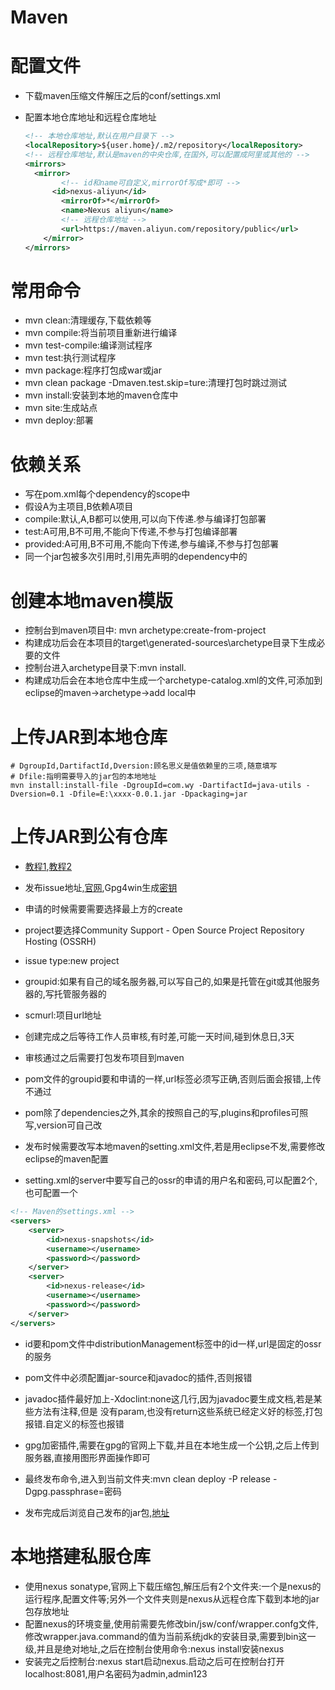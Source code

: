 # Maven

# 配置文件

* 下载maven压缩文件解压之后的conf/settings.xml

* 配置本地仓库地址和远程仓库地址

  ```xml
  <!-- 本地仓库地址,默认在用户目录下 -->
  <localRepository>${user.home}/.m2/repository</localRepository>
  <!-- 远程仓库地址,默认是maven的中央仓库,在国外,可以配置成阿里或其他的 -->
  <mirrors>
  	<mirror>
          <!-- id和name可自定义,mirrorOf写成*即可 -->
      	<id>nexus-aliyun</id>
          <mirrorOf>*</mirrorOf>
          <name>Nexus aliyun</name>
          <!-- 远程仓库地址 -->
          <url>https://maven.aliyun.com/repository/public</url>
      </mirror>
  </mirrors>
  ```



# 常用命令

* mvn clean:清理缓存,下载依赖等
* mvn compile:将当前项目重新进行编译
* mvn test-compile:编译测试程序
* mvn test:执行测试程序
* mvn package:程序打包成war或jar
* mvn clean package -Dmaven.test.skip=ture:清理打包时跳过测试
* mvn install:安装到本地的maven仓库中
* mvn site:生成站点
* mvn deploy:部署



# 依赖关系

* 写在pom.xml每个dependency的scope中
* 假设A为主项目,B依赖A项目
* compile:默认,A,B都可以使用,可以向下传递.参与编译打包部署
* test:A可用,B不可用,不能向下传递,不参与打包编译部署
* provided:A可用,B不可用,不能向下传递,参与编译,不参与打包部署
* 同一个jar包被多次引用时,引用先声明的dependency中的



# 创建本地maven模版
* 控制台到maven项目中: mvn archetype:create-from-project
* 构建成功后会在本项目的target\generated-sources\archetype目录下生成必要的文件
* 控制台进入archetype目录下:mvn install.
* 构建成功后会在本地仓库中生成一个archetype-catalog.xml的文件,可添加到eclipse的maven->archetype->add local中



# 上传JAR到本地仓库

```shell
# DgroupId,DartifactId,Dversion:顾名思义是值依赖里的三项,随意填写
# Dfile:指明需要导入的jar包的本地地址
mvn install:install-file -DgroupId=com.wy -DartifactId=java-utils -Dversion=0.1 -Dfile=E:\xxxx-0.0.1.jar -Dpackaging=jar
```



# 上传JAR到公有仓库

* [教程1](https://www.sojson.com/blog/250.html),[教程2](https://www.cnblogs.com/binarylei/p/8628245.html)

* 发布issue地址,[官网](https://issues.sonatype.org/browse/OSSRH-42504?filter=-2),Gpg4win生成[密钥](https://www.gpg4win.org/download.html)
* 申请的时候需要需要选择最上方的create
* project要选择Community Support - Open Source Project Repository Hosting (OSSRH)
* issue type:new project
* groupid:如果有自己的域名服务器,可以写自己的,如果是托管在git或其他服务器的,写托管服务器的
* scmurl:项目url地址
* 创建完成之后等待工作人员审核,有时差,可能一天时间,碰到休息日,3天
* 审核通过之后需要打包发布项目到maven
* pom文件的groupid要和申请的一样,url标签必须写正确,否则后面会报错,上传不通过
* pom除了dependencies之外,其余的按照自己的写,plugins和profiles可照写,version可自己改
* 发布时候需要改写本地maven的setting.xml文件,若是用eclipse不发,需要修改eclipse的maven配置
* setting.xml的server中要写自己的ossr的申请的用户名和密码,可以配置2个,也可配置一个

```xml
<!-- Maven的settings.xml -->
<servers>
    <server>
        <id>nexus-snapshots</id>
        <username></username>
        <password></password>
    </server>
    <server>
        <id>nexus-release</id>
        <username></username>
        <password></password>
    </server>
</servers>
```

* id要和pom文件中distributionManagement标签中的id一样,url是固定的ossr的服务
* pom文件中必须配置jar-source和javadoc的插件,否则报错
* javadoc插件最好加上-Xdoclint:none这几行,因为javadoc要生成文档,若是某些方法有注释,但是
  没有param,也没有return这些系统已经定义好的标签,打包报错.自定义的标签也报错
* gpg加密插件,需要在gpg的官网上下载,并且在本地生成一个公钥,之后上传到服务器,直接用图形界面操作即可
* 最终发布命令,进入到当前文件夹:mvn clean deploy -P release -Dgpg.passphrase=密码

* 发布完成后浏览自己发布的jar包,[地址](https://oss.sonatype.org)



# 本地搭建私服仓库

* 使用nexus sonatype,官网上下载压缩包,解压后有2个文件夹:一个是nexus的运行程序,配置文件等;另外一个文件夹则是nexus从远程仓库下载到本地的jar包存放地址
* 配置nexus的环境变量,使用前需要先修改bin/jsw/conf/wrapper.confg文件,修改wrapper.java.command的值为当前系统jdk的安装目录,需要到bin这一级,并且是绝对地址,之后在控制台使用命令:nexus install安装nexus
* 安装完之后控制台:nexus start启动nexus.启动之后可在控制台打开localhost:8081,用户名密码为admin,admin123